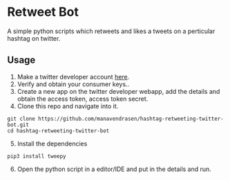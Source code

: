 # Retweet Bot

A simple python scripts which retweets and likes a tweets on a perticular hashtag on twitter.

## Usage
1. Make a twitter developer account [here](https://developer.twitter.com/en).
2. Verify and obtain your consumer keys..
3. Create a new app on the twitter developer webapp, add the details and obtain the access token, access token secret.
4. Clone this repo and navigate into it.
```
git clone https://github.com/manavendrasen/hashtag-retweeting-twitter-bot.git
cd hashtag-retweeting-twitter-bot
```
5. Install the dependencies
```
pip3 install tweepy
```
6. Open the python script in a editor/IDE and put in the details and run.
